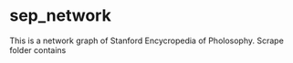 # sep_network

This is a network graph of Stanford Encycropedia of Pholosophy.
Scrape folder contains 
